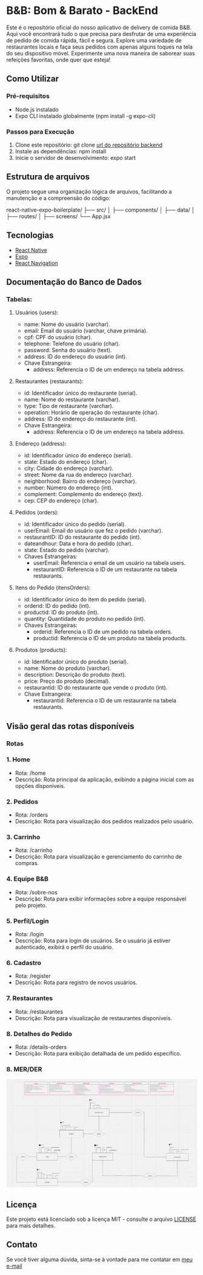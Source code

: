 # B&B: Bom & Barato - BackEnd

Este é o repositório oficial do nosso aplicativo de delivery de comida B&B. Aqui você encontrará tudo o que precisa para desfrutar de uma experiência de pedido de comida rápida, fácil e segura. Explore uma variedade de restaurantes locais e faça seus pedidos com apenas alguns toques na tela do seu dispositivo móvel. Experimente uma nova maneira de saborear suas refeições favoritas, onde quer que esteja!

## Como Utilizar

### Pré-requisitos
- Node.js instalado
- Expo CLI instalado globalmente (npm install -g expo-cli)

### Passos para Execução
1. Clone este repositório: git clone [url do repositório backend](https://github.com/pedromonteir01/B-B-back.git)
2. Instale as dependências: npm install
3. Inicie o servidor de desenvolvimento: expo start

## Estrutura de arquivos

O projeto segue uma organização lógica de arquivos, facilitando a manutenção e a compreensão do código:


react-native-expo-boilerplate/
├── src/
│   ├── components/
│   ├── data/
│   ├── routes/
│   ├── screens/
└── App.jsx


## Tecnologias

- [React Native](https://reactnative.dev/)
- [Expo](https://expo.dev/)
- [React Navigation](https://reactnavigation.org/)

## Documentação do Banco de Dados

### Tabelas:

1. Usuários (users):
   - name: Nome do usuário (varchar).
   - email: Email do usuário (varchar, chave primária).
   - cpf: CPF do usuário (char).
   - telephone: Telefone do usuário (char).
   - password: Senha do usuário (text).
   - address: ID do endereço do usuário (int).
   - Chave Estrangeira:
     - address: Referencia o ID de um endereço na tabela address.

2. Restaurantes (restaurants):
   - id: Identificador único do restaurante (serial).
   - name: Nome do restaurante (varchar).
   - type: Tipo de restaurante (varchar).
   - operation: Horário de operação do restaurante (char).
   - address: ID do endereço do restaurante (int).
   - Chave Estrangeira:
     - address: Referencia o ID de um endereço na tabela address.

3. Endereço (address):
   - id: Identificador único do endereço (serial).
   - state: Estado do endereço (char).
   - city: Cidade do endereço (varchar).
   - street: Nome da rua do endereço (varchar).
   - neighborhood: Bairro do endereço (varchar).
   - number: Número do endereço (int).
   - complement: Complemento do endereço (text).
   - cep: CEP do endereço (char).

4. Pedidos (orders):
   - id: Identificador único do pedido (serial).
   - userEmail: Email do usuário que fez o pedido (varchar).
   - restaurantID: ID do restaurante do pedido (int).
   - dateandhour: Data e hora do pedido (char).
   - state: Estado do pedido (varchar).
   - Chaves Estrangeiras:
     - userEmail: Referencia o email de um usuário na tabela users.
     - restaurantID: Referencia o ID de um restaurante na tabela restaurants.

5. Itens do Pedido (itensOrders):
   - id: Identificador único do item do pedido (serial).
   - orderid: ID do pedido (int).
   - productid: ID do produto (int).
   - quantity: Quantidade do produto no pedido (int).
   - Chaves Estrangeiras:
     - orderid: Referencia o ID de um pedido na tabela orders.
     - productid: Referencia o ID de um produto na tabela products.

6. Produtos (products):
   - id: Identificador único do produto (serial).
   - name: Nome do produto (varchar).
   - description: Descrição do produto (text).
   - price: Preço do produto (decimal).
   - restaurantid: ID do restaurante que vende o produto (int).
   - Chave Estrangeira:
     - restaurantid: Referencia o ID de um restaurante na tabela restaurants.
    
## Visão geral das rotas disponíveis

### Rotas

### 1. Home

- Rota: /home
- Descrição: Rota principal da aplicação, exibindo a página inicial com as opções disponíveis.

### 2. Pedidos

- Rota: /orders
- Descrição: Rota para visualização dos pedidos realizados pelo usuário.

### 3. Carrinho

- Rota: /carrinho
- Descrição: Rota para visualização e gerenciamento do carrinho de compras.

### 4. Equipe B&B

- Rota: /sobre-nos
- Descrição: Rota para exibir informações sobre a equipe responsável pelo projeto.

### 5. Perfil/Login

- Rota: /login
- Descrição: Rota para login de usuários. Se o usuário já estiver autenticado, exibirá o perfil do usuário.

### 6. Cadastro

- Rota: /register
- Descrição: Rota para registro de novos usuários.

### 7. Restaurantes

- Rota: /restaurantes
- Descrição: Rota para visualização de restaurantes disponíveis.

### 8. Detalhes do Pedido

- Rota: /details-orders
- Descrição: Rota para exibição detalhada de um pedido específico.

### 8. MER/DER 
![Texto Alternativo](/images/MERDER.PNG)

## Licença

Este projeto está licenciado sob a licença MIT - consulte o arquivo [LICENSE](LICENSE) para mais detalhes.

## Contato

Se você tiver alguma dúvida, sinta-se à vontade para me contatar em [meu e-mail](mailto:pedrormont@gmail.com)